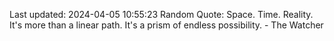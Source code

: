 Last updated: 2024-04-05 10:55:23
Random Quote: Space. Time. Reality. It's more than a linear path. It's a prism of endless possibility. - The Watcher